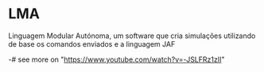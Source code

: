 # LMA
Linguagem Modular Autónoma, um software que cria simulações utilizando de base os comandos enviados e a linguagem JAF

-# see more on "https://www.youtube.com/watch?v=-JSLFRz1zII"
